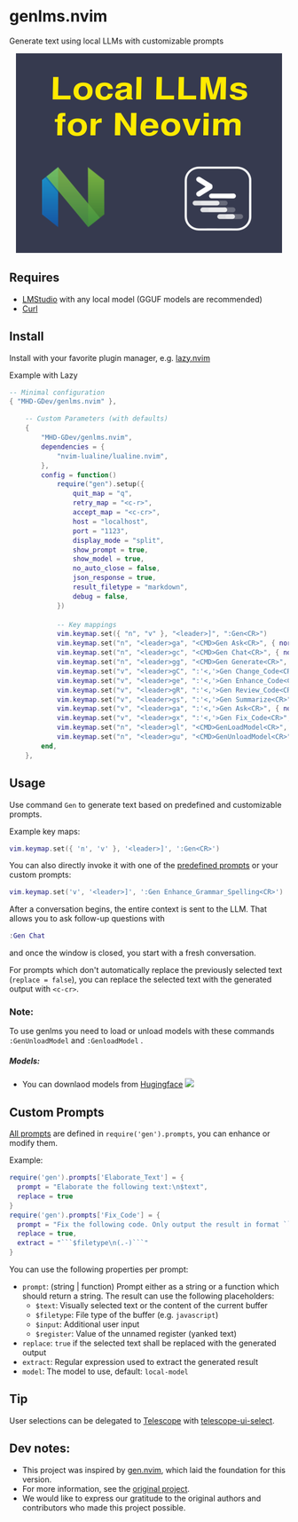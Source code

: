 # genlms.nvim

Generate text using local LLMs with customizable prompts

<div align="center">

![Local LLMs in Neovim: genlms.nvim](/genlms.png)

</div>

## Requires

- [LMStudio](https://lmstudio.ai) with any local model (GGUF models are recommended)
- [Curl](https://curl.se/)

## Install

Install with your favorite plugin manager, e.g. [lazy.nvim](https://github.com/folke/lazy.nvim)

Example with Lazy

```lua
-- Minimal configuration
{ "MHD-GDev/genlms.nvim" },

```

```lua
    -- Custom Parameters (with defaults)
    {
        "MHD-GDev/genlms.nvim",
        dependencies = {
            "nvim-lualine/lualine.nvim",
        },
        config = function()
            require("gen").setup({
                quit_map = "q",
                retry_map = "<c-r>",
                accept_map = "<c-cr>",
                host = "localhost",
                port = "1123",
                display_mode = "split",
                show_prompt = true,
                show_model = true,
                no_auto_close = false,
                json_response = true,
                result_filetype = "markdown",
                debug = false,
            })

            -- Key mappings
            vim.keymap.set({ "n", "v" }, "<leader>]", ":Gen<CR>")
            vim.keymap.set("n", "<leader>ga", "<CMD>Gen Ask<CR>", { noremap = true })
            vim.keymap.set("n", "<leader>gc", "<CMD>Gen Chat<CR>", { noremap = true })
            vim.keymap.set("n", "<leader>gg", "<CMD>Gen Generate<CR>", { noremap = true })
            vim.keymap.set("v", "<leader>gC", ":'<,'>Gen Change_Code<CR>", { noremap = true })
            vim.keymap.set("v", "<leader>ge", ":'<,'>Gen Enhance_Code<CR>", { noremap = true })
            vim.keymap.set("v", "<leader>gR", ":'<,'>Gen Review_Code<CR>", { noremap = true })
            vim.keymap.set("v", "<leader>gs", ":'<,'>Gen Summarize<CR>", { noremap = true })
            vim.keymap.set("v", "<leader>ga", ":'<,'>Gen Ask<CR>", { noremap = true })
            vim.keymap.set("v", "<leader>gx", ":'<,'>Gen Fix_Code<CR>", { noremap = true })
            vim.keymap.set("n", "<leader>gl", "<CMD>GenLoadModel<CR>", { noremap = true })
            vim.keymap.set("n", "<leader>gu", "<CMD>GenUnloadModel<CR>", { noremap = true })
        end,
    },
```

## Usage

Use command `Gen` to generate text based on predefined and customizable prompts.

Example key maps:

```lua
vim.keymap.set({ 'n', 'v' }, '<leader>]', ':Gen<CR>')
```

You can also directly invoke it with one of the [predefined prompts](./lua/gen/prompts.lua) or your custom prompts:

```lua
vim.keymap.set('v', '<leader>]', ':Gen Enhance_Grammar_Spelling<CR>')
```

After a conversation begins, the entire context is sent to the LLM. That allows you to ask follow-up questions with

```lua
:Gen Chat
```

and once the window is closed, you start with a fresh conversation.

For prompts which don't automatically replace the previously selected text (`replace = false`), you can replace the selected text with the generated output with `<c-cr>`.

### Note:
To use genlms you need to load or unload models with these commands ```:GenUnloadModel``` and ```:GenloadModel``` .

##### Models:

- You can downlaod models from [Hugingface](https://huggingface.co/models) <img height="20" src="https://unpkg.com/@lobehub/icons-static-svg@latest/icons/huggingface-color.svg"/>

## Custom Prompts

[All prompts](./lua/gen/prompts.lua) are defined in `require('gen').prompts`, you can enhance or modify them.

Example:

````lua
require('gen').prompts['Elaborate_Text'] = {
  prompt = "Elaborate the following text:\n$text",
  replace = true
}
require('gen').prompts['Fix_Code'] = {
  prompt = "Fix the following code. Only output the result in format ```$filetype\n...\n```:\n```$filetype\n$text\n```",
  replace = true,
  extract = "```$filetype\n(.-)```"
}
````

You can use the following properties per prompt:

- `prompt`: (string | function) Prompt either as a string or a function which should return a string. The result can use the following placeholders:
  - `$text`: Visually selected text or the content of the current buffer
  - `$filetype`: File type of the buffer (e.g. `javascript`)
  - `$input`: Additional user input
  - `$register`: Value of the unnamed register (yanked text)
- `replace`: `true` if the selected text shall be replaced with the generated output
- `extract`: Regular expression used to extract the generated result
- `model`: The model to use, default: `local-model`

## Tip

User selections can be delegated to [Telescope](https://github.com/nvim-telescope/telescope.nvim) with [telescope-ui-select](https://github.com/nvim-telescope/telescope-ui-select.nvim).

## Dev notes:

- This project was inspired by [gen.nvim](https://github.com/David-Kunz/gen.nvim), which laid the foundation for this version.
- For more information, see the [original project](https://github.com/David-Kunz/gen.nvim).
- We would like to express our gratitude to the original authors and contributors who made this project possible.

